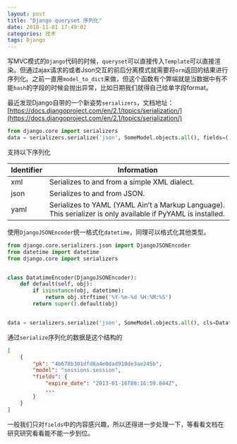 ```yaml
---
layout: post
title: "Django queryset 序列化"
date: 2018-11-01 17:49:02
categories: 技术
tags: Django
---
```


写MVC模式的`Django`代码的时候，`queryset`可以直接传入`Template`可以直接渲染。但通过ajax请求的或者Json交互的前后分离模式就需要将`orm`返回的结果进行序列化。之前一直用`model_to_dict`来做，但这个函数有个弊端就是当数据中有不能`hash`的字段的时候会抛出异常，比如日期我们就得自己给单字段format。

最近发现Django自带的一个新姿势`serializers`，文档地址：[https://docs.djangoproject.com/en/2.1/topics/serialization/](https://docs.djangoproject.com/en/2.1/topics/serialization/)

```python
from django.core import serializers
data = serializers.serialize('json', SomeModel.objects.all(), fields=('name','size'))
```

支持以下序列化

| Identifier | Information |
| ------ | ------ |
| xml    | Serializes to and from a simple XML dialect. |
| json   | 	Serializes to and from JSON. |
| yaml   | Serializes to YAML (YAML Ain’t a Markup Language). This serializer is only available if PyYAML is installed. |

使用`DjangoJSONEncoder`统一格式化`datetime`，同理可以格式化其他类型。

```python
from django.core.serializers.json import DjangoJSONEncoder
from datetime import datetime
from django.core import serializers


class DatatimeEncoder(DjangoJSONEncoder):
    def default(self, obj):
        if isinstance(obj, datetime):
            return obj.strftime('%Y-%m-%d %H:%M:%S')
        return super().default(obj)


data = serializers.serialize('json', SomeModel.objects.all(), cls=DatatimeEncoder)
```

通过`serialize`序列化的数据是这个结构的

```json
[
    {
        "pk": "4b678b301dfd8a4e0dad910de3ae245b",
        "model": "sessions.session",
        "fields": {
            "expire_date": "2013-01-16T08:16:59.844Z",
            ...
        }
    }
]
```

一般我们只对`fields`中的内容感兴趣，所以还得进一步处理一下，等看看文档在研究研究看看能不能一步到位。
